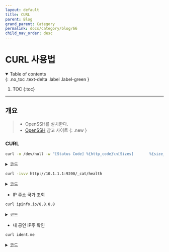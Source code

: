 ```yaml
---
layout: default
title: CURL
parent: Blog
grand_parent: Category
permalink: docs/category/blog/66
child_nav_order: desc
---
```


# CURL 사용법

<details open markdown="block">
  <summary>
    Table of contents
  </summary>
  {: .no_toc .text-delta .label .label-green }
  
1. TOC
{:toc}

</details>

---

## 개요

> - OpenSSH를 설치한다.
> - [OpenSSH](https://learn.microsoft.com/ko-kr/windows-server/administration/openssh/openssh_install_firstuse) 참고 사이트
{: .new }

### CURL

```bash
curl -o /dev/null -w "[Status Code] %{http_code}\n[Sizes]       %{size_request}/%{size_download}\n" https://www.naver.com
```

<details markdown="block">
  <summary>
    코드
  </summary>
  {: .text-delta .label .label-green }
  
```bash
  % Total    % Received % Xferd  Average Speed   Time    Time     Time  Current
                                 Dload  Upload   Total   Spent    Left  Speed
100  234k    0  234k    0     0  1361k      0 --:--:-- --:--:-- --:--:-- 1364k
[Status Code] 200
[Sizes]       75/240360
```

- Elasticsearch Health Check

</details>

```bash
curl -ivvv http://10.1.1.1:9200/_cat/health
```

<details markdown="block">
  <summary>
    코드
  </summary>
  {: .text-delta .label .label-green }

```bash
*   Trying 10.1.15.18:9200...
* Connected to 10.1.1.1 (10.1.1.1) port 9200 (#0)
> GET /_cat/health HTTP/1.1
> Host: 10.1.1.1:9200
> User-Agent: curl/7.81.0
> Accept: */*
>
* Mark bundle as not supporting multiuse
< HTTP/1.1 200 OK
HTTP/1.1 200 OK
< X-elastic-product: Elasticsearch
X-elastic-product: Elasticsearch
< content-type: text/plain; charset=UTF-8
content-type: text/plain; charset=UTF-8
< Transfer-Encoding: chunked
Transfer-Encoding: chunked

<
1705408122 12:28:42 Mailplug-spam-els green 4 4 117 58 0 0 0 0 - 100.0%
* Connection #0 to host 10.1.1.1 left intact
```

</details>

- IP 주소 국가 조회

```bash
curl ipinfo.io/8.8.8.8
```

<details markdown="block">
  <summary>
    코드
  </summary>
  {: .text-delta .label .label-green }

```bash
{
  "ip": "8.8.8.8",
  "hostname": "dns.google",
  "anycast": true,
  "city": "Mountain View",
  "region": "California",
  "country": "US",
  "loc": "37.4056,-122.0775",
  "org": "AS15169 Google LLC",
  "postal": "94043",
  "timezone": "America/Los_Angeles",
  "readme": "https://ipinfo.io/missingauth"
}
```

</details>

- 내 공인 IP주 확인

```bash
curl ident.me
```

<details markdown="block">
  <summary>
    코드
  </summary>
  {: .text-delta .label .label-green }

```bash
10.1.1.1
```

</details>

